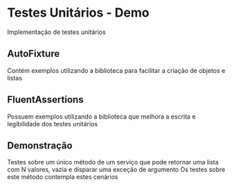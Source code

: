 # Testes Unitários - Demo
Implementação de testes unitários

## AutoFixture
Contém exemplos utilizando a biblioteca para facilitar a criação de objetos e listas

## FluentAssertions
Possuem exemplos utilizando a biblioteca que melhora a escrita e legibilidade dos testes unitários

## Demonstração
Testes sobre um único método de um serviço que pode retornar uma lista com N valores, vazia e disparar uma exceção de argumento
Os testes sobre este método contempla estes cenários
